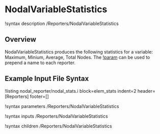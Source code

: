 # NodalVariableStatistics

!syntax description /Reporters/NodalVariableStatistics

## Overview

NodalVariableStatistics produces the following statistics for a
variable: Maximum, Minium, Average, Total Nodes. The
[!param](/Reporters/NodalVariableStatistics/base_name) can be used to prepend a
name to each reporter.



## Example Input File Syntax

!listing nodal_reporter/nodal_stats.i block=elem_stats
  indent=2 header=[Reporters] footer=[]

!syntax parameters /Reporters/NodalVariableStatistics

!syntax inputs /Reporters/NodalVariableStatistics

!syntax children /Reporters/NodalVariableStatistics
